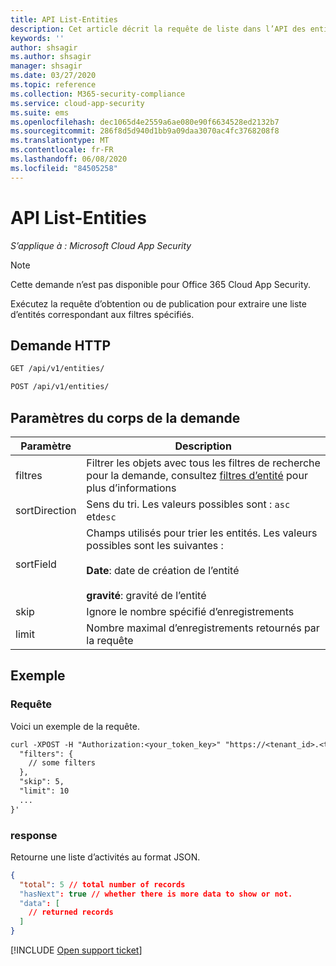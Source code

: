 ```yaml
---
title: API List-Entities
description: Cet article décrit la requête de liste dans l’API des entités de Cloud App Security.
keywords: ''
author: shsagir
ms.author: shsagir
manager: shsagir
ms.date: 03/27/2020
ms.topic: reference
ms.collection: M365-security-compliance
ms.service: cloud-app-security
ms.suite: ems
ms.openlocfilehash: dec1065d4e2559a6ae080e90f6634528ed2132b7
ms.sourcegitcommit: 286f8d5d940d1bb9a09daa3070ac4fc3768208f8
ms.translationtype: MT
ms.contentlocale: fr-FR
ms.lasthandoff: 06/08/2020
ms.locfileid: "84505258"
---
```

# <a name="list---entities-api"></a>API List-Entities

*S’applique à : Microsoft Cloud App Security*

> [!NOTE]
> Cette demande n’est pas disponible pour Office 365 Cloud App Security.

Exécutez la requête d’obtention ou de publication pour extraire une liste d’entités correspondant aux filtres spécifiés.

## <a name="http-request"></a>Demande HTTP

```rest
GET /api/v1/entities/
```

```rest
POST /api/v1/entities/
```

## <a name="request-body-parameters"></a>Paramètres du corps de la demande

| Paramètre | Description |
| --- | --- |
| filtres | Filtrer les objets avec tous les filtres de recherche pour la demande, consultez [filtres d’entité](api-entities.md#filters) pour plus d’informations |
| sortDirection | Sens du tri. Les valeurs possibles sont : `asc` et`desc` |
| sortField | Champs utilisés pour trier les entités. Les valeurs possibles sont les suivantes :<br /><br />**Date**: date de création de l’entité<br /><br />**gravité**: gravité de l’entité |
| skip | Ignore le nombre spécifié d’enregistrements |
| limit | Nombre maximal d’enregistrements retournés par la requête |

## <a name="example"></a>Exemple

### <a name="request"></a>Requête

Voici un exemple de la requête.

```rest
curl -XPOST -H "Authorization:<your_token_key>" "https://<tenant_id>.<tenant_region>.contoso.com/api/v1/entities/" -d '{
  "filters": {
    // some filters
  },
  "skip": 5,
  "limit": 10
  ...
}'
```

### <a name="response"></a>response

Retourne une liste d’activités au format JSON.

```json
{
  "total": 5 // total number of records
  "hasNext": true // whether there is more data to show or not.
  "data": [
    // returned records
  ]
}
```

[!INCLUDE [Open support ticket](includes/support.md)]
